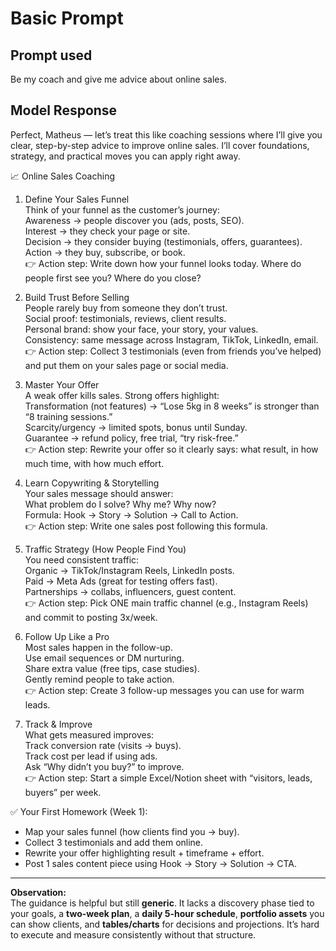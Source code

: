 # Basic Prompt

## Prompt used
Be my coach and give me advice about online sales.

## Model Response
Perfect, Matheus — let’s treat this like coaching sessions where I’ll give you clear, step-by-step advice to improve online sales. I’ll cover foundations, strategy, and practical moves you can apply right away.

📈 Online Sales Coaching

1. Define Your Sales Funnel  
Think of your funnel as the customer’s journey:  
Awareness → people discover you (ads, posts, SEO).  
Interest → they check your page or site.  
Decision → they consider buying (testimonials, offers, guarantees).  
Action → they buy, subscribe, or book.  
👉 Action step: Write down how your funnel looks today. Where do people first see you? Where do you close?

2. Build Trust Before Selling  
People rarely buy from someone they don’t trust.  
Social proof: testimonials, reviews, client results.  
Personal brand: show your face, your story, your values.  
Consistency: same message across Instagram, TikTok, LinkedIn, email.  
👉 Action step: Collect 3 testimonials (even from friends you’ve helped) and put them on your sales page or social media.

3. Master Your Offer  
A weak offer kills sales. Strong offers highlight:  
Transformation (not features) → “Lose 5kg in 8 weeks” is stronger than “8 training sessions.”  
Scarcity/urgency → limited spots, bonus until Sunday.  
Guarantee → refund policy, free trial, “try risk-free.”  
👉 Action step: Rewrite your offer so it clearly says: what result, in how much time, with how much effort.

4. Learn Copywriting & Storytelling  
Your sales message should answer:  
What problem do I solve? Why me? Why now?  
Formula: Hook → Story → Solution → Call to Action.  
👉 Action step: Write one sales post following this formula.

5. Traffic Strategy (How People Find You)  
You need consistent traffic:  
Organic → TikTok/Instagram Reels, LinkedIn posts.  
Paid → Meta Ads (great for testing offers fast).  
Partnerships → collabs, influencers, guest content.  
👉 Action step: Pick ONE main traffic channel (e.g., Instagram Reels) and commit to posting 3x/week.

6. Follow Up Like a Pro  
Most sales happen in the follow-up.  
Use email sequences or DM nurturing.  
Share extra value (free tips, case studies).  
Gently remind people to take action.  
👉 Action step: Create 3 follow-up messages you can use for warm leads.

7. Track & Improve  
What gets measured improves:  
Track conversion rate (visits → buys).  
Track cost per lead if using ads.  
Ask “Why didn’t you buy?” to improve.  
👉 Action step: Start a simple Excel/Notion sheet with “visitors, leads, buyers” per week.

✅ Your First Homework (Week 1):  
- Map your sales funnel (how clients find you → buy).  
- Collect 3 testimonials and add them online.  
- Rewrite your offer highlighting result + timeframe + effort.  
- Post 1 sales content piece using Hook → Story → Solution → CTA.

---

**Observation:**  
The guidance is helpful but still **generic**. It lacks a discovery phase tied to your goals, a **two-week plan**, a **daily 5-hour schedule**, **portfolio assets** you can show clients, and **tables/charts** for decisions and projections. It’s hard to execute and measure consistently without that structure.

